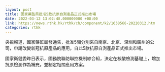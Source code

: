 ```yaml
---
layout: post
title: 國家藥監局批准5款抗原自測產品正式推出市場
date: 2022-03-12 13:02:48.000000000 +08:00
link: https://news.rthk.hk/rthk/ch/component/k2/1638566-20220312.htm
categories: rthk
---
```


央視報道，國家藥監局發通告，批准5間分別來自南京、北京、深圳和廣州的公司，申請改變新冠抗原產品的應用，自此5款抗原自測產品正式推出市場。

國家衛健委昨日表示，國務院聯防聯控機制綜合組，決定在核酸檢測基礎上，增加抗原檢測作為補充，並制定相關應用方案。
